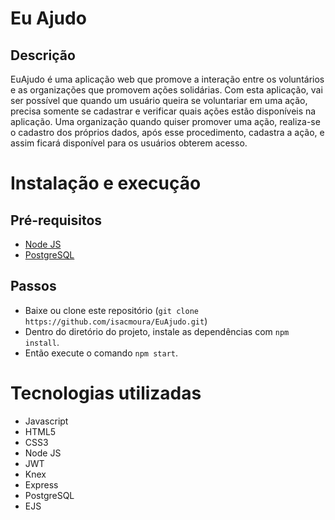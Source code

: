# Eu Ajudo

## Descrição
EuAjudo é uma aplicação web que promove a interação entre os voluntários e as organizações que promovem ações solidárias. Com esta aplicação, vai ser possível que quando um usuário queira se voluntariar em uma ação, precisa somente se cadastrar e verificar quais ações estão disponíveis na aplicação. Uma organização quando quiser promover uma ação, realiza-se o cadastro dos próprios dados, após esse procedimento, cadastra a ação, e assim ficará disponível para os usuários obterem acesso. 

# Instalação e execução
## Pré-requisitos
- [Node JS](https://nodejs.org/en/download/)
- [PostgreSQL](https://www.postgresql.org/download/)

## Passos
- Baixe ou clone este repositório (`git clone https://github.com/isacmoura/EuAjudo.git`)
- Dentro do diretório do projeto, instale as dependências com `npm install`.
- Então execute o comando `npm start`.

# Tecnologias utilizadas
- Javascript 
- HTML5
- CSS3
- Node JS
- JWT
- Knex
- Express
- PostgreSQL
- EJS
